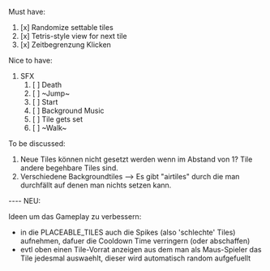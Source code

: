 Must have:

1. [x] Randomize settable tiles
1. [x] Tetris-style view for next tile
1. [x] Zeitbegrenzung Klicken

Nice to have:

1. SFX
   1. [ ] Death
   1. [ ] ~Jump~
   1. [ ] Start
   1. [ ] Background Music
   1. [ ] Tile gets set
   1. [ ] ~Walk~

To be discussed:

1. Neue Tiles können nicht gesetzt werden wenn im Abstand von 1? Tile andere begehbare Tiles sind.
1. Verschiedene Backgroundtiles --> Es gibt "airtiles" durch die man durchfällt auf denen man nichts setzen kann.


---- NEU:

Ideen um das Gameplay zu verbessern:

- in die PLACEABLE_TILES auch die Spikes (also 'schlechte' Tiles) aufnehmen, dafuer die Cooldown Time verringern (oder abschaffen)
- evtl oben einen Tile-Vorrat anzeigen aus dem man als Maus-Spieler das Tile jedesmal auswaehlt, dieser wird automatisch random aufgefuellt